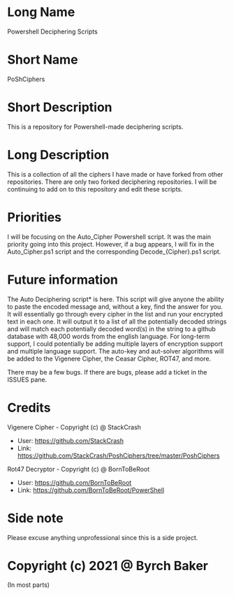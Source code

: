 # Long Name
Powershell Deciphering Scripts

# Short Name 
PoShCiphers

# Short Description
This is a repository for Powershell-made deciphering scripts. 

# Long Description
This is a collection of all the ciphers I have made or have forked from other repositories. There are only two forked deciphering repositories. I will be continuing to add on to this repository and edit these scripts. 

# Priorities
I will be focusing on the Auto_Cipher Powershell script. It was the main priority going into this project. However, if a bug appears, I will fix in the Auto_Cipher.ps1 script and the corresponding Decode_{Cipher}.ps1 script.

# Future information
The Auto Deciphering script* is here. This script will give anyone the ability to paste the encoded message and, without a key, find the answer for you. It will essentially go through every cipher in the list and run your encrypted text in each one. It will output it to a list of all the potentially decoded strings and will match each potentially decoded word(s) in the string to a github database with 48,000 words from the english language. For long-term support, I could potentially be adding multiple layers of encryption support and multiple language support. The auto-key and aut-solver algorithms will be added to the Vigenere Cipher, the Ceasar Cipher, ROT47, and more. 

There may be a few bugs. If there are bugs, please add a ticket in the ISSUES pane.

# Credits

Vigenere Cipher - Copyright (c) @ StackCrash 
 - User: https://github.com/StackCrash
 - Link: https://github.com/StackCrash/PoshCiphers/tree/master/PoshCiphers

Rot47 Decryptor - Copyright (c) @ BornToBeRoot
 - User: https://github.com/BornToBeRoot
 - Link: https://github.com/BornToBeRoot/PowerShell

# Side note

Please excuse anything unprofessional since this is a side project.

# Copyright (c) 2021 @ Byrch Baker
(In most parts)

